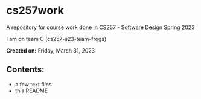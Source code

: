 # cs257work

A repository for course work done in CS257 - Software Design Spring 2023

I am on team C (cs257-s23-team-frogs)


**Created on:** Friday, March 31, 2023

## Contents:
- a few text files
- this README
